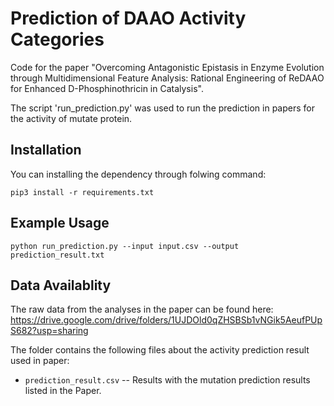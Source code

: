 # Prediction of DAAO Activity Categories
 
Code for the paper "Overcoming Antagonistic Epistasis in Enzyme Evolution through Multidimensional Feature Analysis: Rational Engineering of ReDAAO for Enhanced D-Phosphinothricin in Catalysis".
 
The script 'run_prediction.py' was used to run the prediction in papers for the activity of mutate protein.

## Installation

You can installing the dependency through folwing command:

```
pip3 install -r requirements.txt
```

## Example Usage

```
python run_prediction.py --input input.csv --output prediction_result.txt
```

## Data Availablity

The raw data from the analyses in the paper can be found here: https://drive.google.com/drive/folders/1UJDOld0qZHSBSb1vNGik5AeufPUpS682?usp=sharing

The folder contains the following files about the activity prediction result used in paper:

* `prediction_result.csv` -- Results with the mutation prediction results listed in the Paper.

